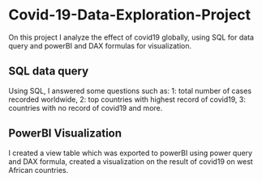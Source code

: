 # Covid-19-Data-Exploration-Project

On this project I analyze the effect of covid19 globally, using SQL for data query and powerBI and DAX formulas for visualization.

## SQL data query
Using SQL, I answered some questions such as:
1: total number of cases recorded worldwide,
2: top countries with highest record of covid19, 
3: countries with no record of covid19 and more.


## PowerBI Visualization
I created a view table which was exported to powerBI using power query and DAX formula, created a visualization on the result of covid19 on west African countries.
